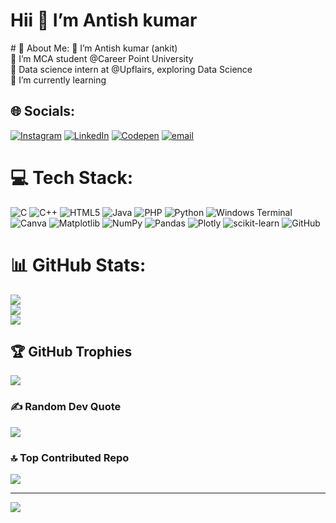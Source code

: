 <h1>Hii 👋 I’m Antish kumar </h1>
# 💫 About Me:
🔭 I’m Antish kumar (ankit)<br>👯 I’m MCA student @Career Point University <br>🤝 Data science intern at @Upflairs, exploring Data Science<br>🌱 I’m currently learning


## 🌐 Socials:
[![Instagram](https://img.shields.io/badge/Instagram-%23E4405F.svg?logo=Instagram&logoColor=white)](https://instagram.com/a_tish_kumar_7) [![LinkedIn](https://img.shields.io/badge/LinkedIn-%230077B5.svg?logo=linkedin&logoColor=white)](https://linkedin.com/in/antishkumar00711866) [![Codepen](https://img.shields.io/badge/Codepen-000000?logo=codepen&logoColor=white)](https://codepen.io/antish007) [![email](https://img.shields.io/badge/Email-D14836?logo=gmail&logoColor=white)](mailto:antishkumar007@gmail.com) 

# 💻 Tech Stack:
![C](https://img.shields.io/badge/c-%2300599C.svg?style=for-the-badge&logo=c&logoColor=white) ![C++](https://img.shields.io/badge/c++-%2300599C.svg?style=for-the-badge&logo=c%2B%2B&logoColor=white) ![HTML5](https://img.shields.io/badge/html5-%23E34F26.svg?style=for-the-badge&logo=html5&logoColor=white) ![Java](https://img.shields.io/badge/java-%23ED8B00.svg?style=for-the-badge&logo=openjdk&logoColor=white) ![PHP](https://img.shields.io/badge/php-%23777BB4.svg?style=for-the-badge&logo=php&logoColor=white) ![Python](https://img.shields.io/badge/python-3670A0?style=for-the-badge&logo=python&logoColor=ffdd54) ![Windows Terminal](https://img.shields.io/badge/Windows%20Terminal-%234D4D4D.svg?style=for-the-badge&logo=windows-terminal&logoColor=white) ![Canva](https://img.shields.io/badge/Canva-%2300C4CC.svg?style=for-the-badge&logo=Canva&logoColor=white) ![Matplotlib](https://img.shields.io/badge/Matplotlib-%23ffffff.svg?style=for-the-badge&logo=Matplotlib&logoColor=black) ![NumPy](https://img.shields.io/badge/numpy-%23013243.svg?style=for-the-badge&logo=numpy&logoColor=white) ![Pandas](https://img.shields.io/badge/pandas-%23150458.svg?style=for-the-badge&logo=pandas&logoColor=white) ![Plotly](https://img.shields.io/badge/Plotly-%233F4F75.svg?style=for-the-badge&logo=plotly&logoColor=white) ![scikit-learn](https://img.shields.io/badge/scikit--learn-%23F7931E.svg?style=for-the-badge&logo=scikit-learn&logoColor=white) ![GitHub](https://img.shields.io/badge/github-%23121011.svg?style=for-the-badge&logo=github&logoColor=white)
# 📊 GitHub Stats:
![](https://github-readme-stats.vercel.app/api?username=Antishcoder007&theme=shadow_green&hide_border=false&include_all_commits=false&count_private=false)<br/>
![](https://github-readme-streak-stats.herokuapp.com/?user=Antishcoder007&theme=shadow_green&hide_border=false)<br/>
![](https://github-readme-stats.vercel.app/api/top-langs/?username=Antishcoder007&theme=shadow_green&hide_border=false&include_all_commits=false&count_private=false&layout=compact)

## 🏆 GitHub Trophies
![](https://github-profile-trophy.vercel.app/?username=Antishcoder007&theme=onedark&no-frame=false&no-bg=true&margin-w=4)

### ✍️ Random Dev Quote
![](https://quotes-github-readme.vercel.app/api?type=horizontal&theme=radical)

### 🔝 Top Contributed Repo
![](https://github-contributor-stats.vercel.app/api?username=Antishcoder007&limit=5&theme=dark&combine_all_yearly_contributions=true)

---
[![](https://visitcount.itsvg.in/api?id=Antishcoder007&icon=0&color=0)](https://visitcount.itsvg.in)

<!-- Proudly created with GPRM ( https://gprm.itsvg.in ) -->
